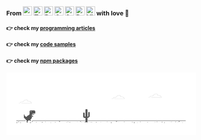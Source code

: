 ### From <img height="24" width="24" src="https://unpkg.com/simple-icons@v3/icons/rust.svg" title="" /> <img height="24" width="24" src="https://unpkg.com/simple-icons@v3/icons/typescript.svg" title="TypeScript" /> <img height="24" width="24" src="https://unpkg.com/simple-icons@v3/icons/react.svg" title="React" /> <img height="24" width="24" src="https://unpkg.com/simple-icons@v3/icons/graphql.svg" title="GraphQL" /> <img height="24" width="24" src="https://unpkg.com/simple-icons@v3/icons/sass.svg" title="Sass" /> <img height="24" width="24" src="https://unpkg.com/simple-icons@v3/icons/docker.svg" title="Docker" /> <img height="24" width="24" src="https://unpkg.com/simple-icons@v3/icons/visualstudiocode.svg" title="Visual Studio Code" /> with love :rocket:

#### :point_right: check my <a href="https://github.com/twistezo/articles">programming articles</a>

#### :point_right: check my <a href="https://github.com/twistezo/code-samples">code samples</a>

#### :point_right: check my <a href="https://github.com/twistezo?tab=packages">npm packages</a>

![image](https://github.com/twistezo/twistezo/blob/master/dino.gif)

